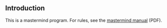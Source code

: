 ## Introduction

This is a mastermind program. For rules, see the [mastermind manual](https://www.pressmantoy.com/wp-content/uploads/2018/07/3018K10_v1_0218_Mastermind_IM.pdf) (PDF).
